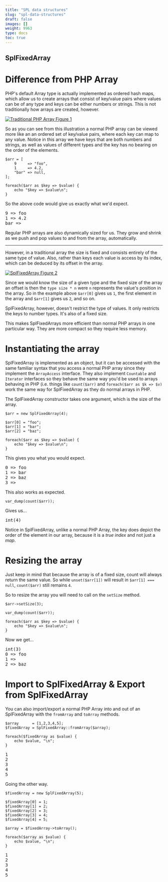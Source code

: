 ```yaml
---
title: "SPL data structures"
slug: "spl-data-structures"
draft: false
images: []
weight: 9963
type: docs
toc: true
---
```


## SplFixedArray
# Difference from PHP Array

PHP's default Array type is actually implemented as ordered hash maps, which allow us to create arrays that consist of key/value pairs where values can be of any type and keys can be either numbers or strings. This is not traditionally how arrays are created, however.

[![Traditional PHP Array Figure 1][1]][1]

So as you can see from this illustration a normal PHP array can be viewed more like an an ordered set of key/value pairs, where each key can map to any value. Notice in this array we have keys that are both numbers and strings, as well as values of different types and the key has no bearing on the order of the elements.

    $arr = [
        9     => "foo",
        1     => 4.2,
        "bar" => null,
    ];
    
    foreach($arr as $key => $value) {
        echo "$key => $value\n";
    }

So the above code would give us exactly what we'd expect.

<pre>
9 => foo
1 => 4.2
bar => 
</pre>

Regular PHP arrays are also dynamically sized for us. They grow and shrink as we push and pop values to and from the array, automatically.

---

However, in a traditional array the size is fixed and consists entirely of the same type of value. Also, rather than keys each value is access by its index, which can be deduced by its offset in the array.

[![SplFixedArray Figure 2][2]][2]

Since we would know the size of a given type and the fixed size of the array an offset is then the `type size * n` were `n` represents the value's position in the array. So in the example above `$arr[0]` gives us `1`, the first element in the array and `$arr[1]` gives us `2`, and so on.

SplFixedArray, however, doesn't restrict the type of values. It only restricts the keys to number types. It's also of a fixed size.

This makes SplFixedArrays more efficient than normal PHP arrays in one particular way. They are more compact so they require less memory.

# Instantiating the array

SplFixedArray is implemented as an object, but it can be accessed with the same familiar syntax that you access a normal PHP array since they implement the `ArrayAccess` interface. They also implement `Countable` and `Iterator` interfaces so they behave the same way you'd be used to arrays behaving in PHP (i.e. things like `count($arr)` and `foreach($arr as $k => $v)` work the same way for SplFixedArray as they do normal arrays in PHP.

The SplFixedArray constructor takes one argument, which is the size of the array.

    $arr = new SplFixedArray(4);
    
    $arr[0] = "foo";
    $arr[1] = "bar";
    $arr[2] = "baz";
    
    foreach($arr as $key => $value) {
        echo "$key => $value\n";
    }

This gives you what you would expect.

<pre>
0 => foo
1 => bar
2 => baz
3 => 
</pre>

This also works as expected.

    var_dump(count($arr));

Gives us...

<pre>
int(4)
</pre>

Notice in SplFixedArray, unlike a normal PHP Array, the key does depict the order of the element in our array, because it is a *true index* and not just a *map*.

# Resizing the array

Just keep in mind that because the array is of a fixed size, count will always return the same value. So while `unset($arr[1])` will result in `$arr[1] === null`, `count($arr)` still remains `4`.

So to resize the array you will need to call on the `setSize` method.

    $arr->setSize(3);

    var_dump(count($arr));
    
    foreach($arr as $key => $value) {
        echo "$key => $value\n";
    }

Now we get...

<pre>
int(3)
0 => foo
1 => 
2 => baz
</pre>

# Import to SplFixedArray & Export from SplFixedArray

You can also import/export a normal PHP Array into and out of an SplFixedArray with the `fromArray` and `toArray` methods.

    $array      = [1,2,3,4,5];
    $fixedArray = SplFixedArray::fromArray($array);
    
    foreach($fixedArray as $value) {
        echo $value, "\n";
    }

<pre>
1
2
3
4
5
</pre>

Going the other way.

    $fixedArray = new SplFixedArray(5);
    
    $fixedArray[0] = 1;
    $fixedArray[1] = 2;
    $fixedArray[2] = 3;
    $fixedArray[3] = 4;
    $fixedArray[4] = 5;
    
    $array = $fixedArray->toArray();
    
    foreach($array as $value) {
        echo $value, "\n";
    }

<pre>
1
2
3
4
5
</pre>

  [1]: http://i.stack.imgur.com/vWcnk.png
  [2]: http://i.stack.imgur.com/rW8gh.png





